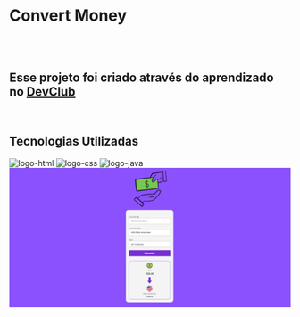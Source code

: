 <h1>Convert Money</h1>
<br>
<br>
<h2>Esse projeto foi criado através do aprendizado no <a href="https://rodolfomori.com.br/devclub">DevClub</a></h2>
<br>
<h2>Tecnologias Utilizadas</h2>
<img src="https://img.shields.io/badge/HTML5-E34F26?style=for-the-badge&logo=html5&logoColor=white" alt="logo-html">
 <img src="https://img.shields.io/badge/CSS3-1572B6?style=for-the-badge&logo=css3&logoColor=white" alt="logo-css">
 <img src="https://img.shields.io/badge/JavaScript-323330?style=for-the-badge&logo=javascript&logoColor=F7DF1E" alt="logo-java">
 <br>
 <img src="https://raw.githubusercontent.com/wellingtonsilva86/projeto-convert-money/9ad43721431ace6e365f1a66364c03b7b92d526e/assets/desktop2.png">
 
